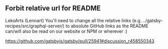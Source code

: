 ## Forbit relative url for README

LekoArts (Lennart)
You'll need to change all the relative links (e.g. ../gatsby-recipes/src/graphql-server/) to absolute GitHub links as the README can/will also be read on our website or NPM or wherever :)

https://github.com/gatsbyjs/gatsby/pull/25941#discussion_r458550343
